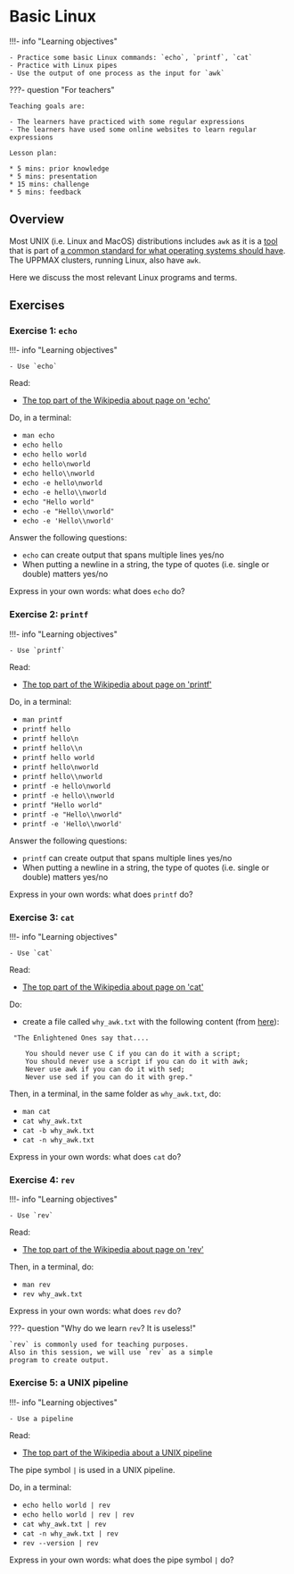 # Basic Linux

!!!- info "Learning objectives"

    - Practice some basic Linux commands: `echo`, `printf`, `cat`
    - Practice with Linux pipes
    - Use the output of one process as the input for `awk`

???- question "For teachers"

    Teaching goals are:

    - The learners have practiced with some regular expressions
    - The learners have used some online websites to learn regular expressions

    Lesson plan:

    * 5 mins: prior knowledge
    * 5 mins: presentation
    * 15 mins: challenge
    * 5 mins: feedback

## Overview

Most UNIX (i.e. Linux and MacOS) distributions includes `awk` 
as it is a [tool](https://en.wikipedia.org/wiki/List_of_POSIX_commands)
that is part of [a common standard for what operating systems should have](https://en.wikipedia.org/wiki/Single_UNIX_Specification).
The UPPMAX clusters, running Linux, also have `awk`.

Here we discuss the most relevant Linux programs and terms.

## Exercises

### Exercise 1: `echo`

!!!- info "Learning objectives"

    - Use `echo`

Read:

- [The top part of the Wikipedia about page on 'echo'](https://en.wikipedia.org/wiki/Echo_(command))

Do, in a terminal:

- `man echo`
- `echo hello`
- `echo hello world`
- `echo hello\nworld`
- `echo hello\\nworld`
- `echo -e hello\nworld`
- `echo -e hello\\nworld`
- `echo "Hello world"`
- `echo -e "Hello\\nworld"`
- `echo -e 'Hello\\nworld'`

Answer the following questions:

- `echo` can create output that spans multiple lines yes/no
- When putting a newline in a string, the type of quotes (i.e. single or double) matters yes/no

Express in your own words: what does `echo` do?

### Exercise 2: `printf`

!!!- info "Learning objectives"

    - Use `printf`

Read:

- [The top part of the Wikipedia about page on 'printf'](https://en.wikipedia.org/wiki/Printf_(Unix))

Do, in a terminal:

- `man printf`
- `printf hello`
- `printf hello\n`
- `printf hello\\n`
- `printf hello world`
- `printf hello\nworld`
- `printf hello\\nworld`
- `printf -e hello\nworld`
- `printf -e hello\\nworld`
- `printf "Hello world"`
- `printf -e "Hello\\nworld"`
- `printf -e 'Hello\\nworld'`

Answer the following questions:

- `printf` can create output that spans multiple lines yes/no
- When putting a newline in a string, the type of quotes (i.e. single or double) matters yes/no

Express in your own words: what does `printf` do?

### Exercise 3: `cat`

!!!- info "Learning objectives"

    - Use `cat`

Read:

- [The top part of the Wikipedia about page on 'cat'](https://en.wikipedia.org/wiki/Cat_(Unix))

Do:

- create a file called `why_awk.txt` with the following content (from [here](https://web.archive.org/web/20160324050308/http://awk.info/?whygawk)):

```title="why_awk.txt"
 "The Enlightened Ones say that....

    You should never use C if you can do it with a script;
    You should never use a script if you can do it with awk;
    Never use awk if you can do it with sed;
    Never use sed if you can do it with grep." 
```

Then, in a terminal, in the same folder as `why_awk.txt`, do:

- `man cat`
- `cat why_awk.txt`
- `cat -b why_awk.txt`
- `cat -n why_awk.txt`

Express in your own words: what does `cat` do?


### Exercise 4: `rev`

!!!- info "Learning objectives"

    - Use `rev`

Read:

- [The top part of the Wikipedia about page on 'rev'](https://en.wikipedia.org/wiki/Cowsay)

Then, in a terminal, do:

- `man rev`
- `rev why_awk.txt`

Express in your own words: what does `rev` do?

???- question "Why do we learn `rev`? It is useless!"

    `rev` is commonly used for teaching purposes. 
    Also in this session, we will use `rev` as a simple
    program to create output.

### Exercise 5: a UNIX pipeline

!!!- info "Learning objectives"

    - Use a pipeline

Read:

- [The top part of the Wikipedia about a UNIX pipeline](https://en.wikipedia.org/wiki/Pipeline_(Unix))

The pipe symbol `|` is used in a UNIX pipeline.

Do, in a terminal:

- `echo hello world | rev`
- `echo hello world | rev | rev` 
- `cat why_awk.txt | rev` 
- `cat -n why_awk.txt | rev` 
- `rev --version | rev` 

Express in your own words: what does the pipe symbol `|` do?

